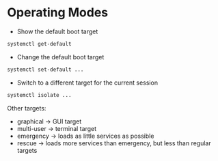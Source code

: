 # Operating Modes

- Show the default boot target
```bash
systemctl get-default
```

- Change the default boot target
```bash
systemctl set-default ...
```

- Switch to a different target for the current session
```bash
systemctl isolate ...
```

Other targets:
- graphical -> GUI target
- multi-user -> terminal target
- emergency -> loads as little services as possible
- rescue -> loads more services than emergency, but less than regular targets
